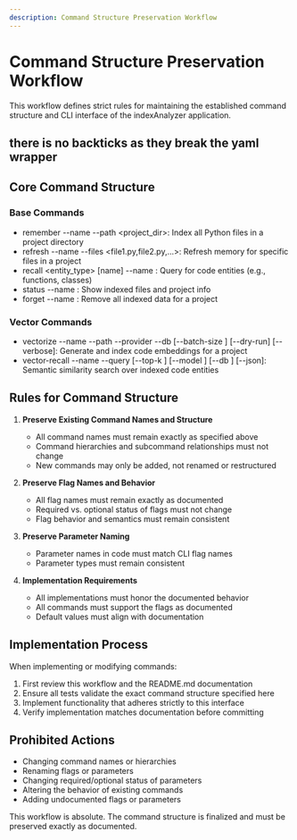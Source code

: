 ```yaml
---
description: Command Structure Preservation Workflow
---
```


# Command Structure Preservation Workflow

This workflow defines strict rules for maintaining the established command structure and CLI interface of the indexAnalyzer application.

## there is no backticks as they break the yaml wrapper

## Core Command Structure

### Base Commands
- remember --name <project> --path <project_dir>: Index all Python files in a project directory
- refresh --name <project> --files <file1.py,file2.py,...>: Refresh memory for specific files in a project
- recall <entity_type> [name] --name <project>: Query for code entities (e.g., functions, classes)
- status --name <project>: Show indexed files and project info
- forget --name <project>: Remove all indexed data for a project

### Vector Commands
- vectorize --name <project> --path <path> --provider <provider> --db <backend> [--batch-size <N>] [--dry-run] [--verbose]: Generate and index code embeddings for a project
- vector-recall --name <project> --query <text> [--top-k <N>] [--model <provider>] [--db <backend>] [--json]: Semantic similarity search over indexed code entities

## Rules for Command Structure

1. **Preserve Existing Command Names and Structure**
   - All command names must remain exactly as specified above
   - Command hierarchies and subcommand relationships must not change
   - New commands may only be added, not renamed or restructured

2. **Preserve Flag Names and Behavior**
   - All flag names must remain exactly as documented
   - Required vs. optional status of flags must not change
   - Flag behavior and semantics must remain consistent

3. **Preserve Parameter Naming**
   - Parameter names in code must match CLI flag names
   - Parameter types must remain consistent

4. **Implementation Requirements**
   - All implementations must honor the documented behavior
   - All commands must support the flags as documented
   - Default values must align with documentation

## Implementation Process

When implementing or modifying commands:

1. First review this workflow and the README.md documentation
2. Ensure all tests validate the exact command structure specified here
3. Implement functionality that adheres strictly to this interface
4. Verify implementation matches documentation before committing

## Prohibited Actions

- Changing command names or hierarchies
- Renaming flags or parameters
- Changing required/optional status of parameters
- Altering the behavior of existing commands
- Adding undocumented flags or parameters

This workflow is absolute. The command structure is finalized and must be preserved exactly as documented.